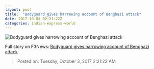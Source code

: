```yaml
---
layout: post
title:  "Bodyguard gives harrowing account of Benghazi attack"
date: 2017-10-03 02:21:22Z
categories: indian-express-world
---
```


![Bodyguard gives harrowing account of Benghazi attack](http://images.indianexpress.com/2017/10/benghazi-militant_kuma.jpg?w=759)




Full story on F3News: [Bodyguard gives harrowing account of Benghazi attack](http://www.f3nws.com/n/bUxqnH)

> Posted on: Tuesday, October 3, 2017 2:21:22 AM
